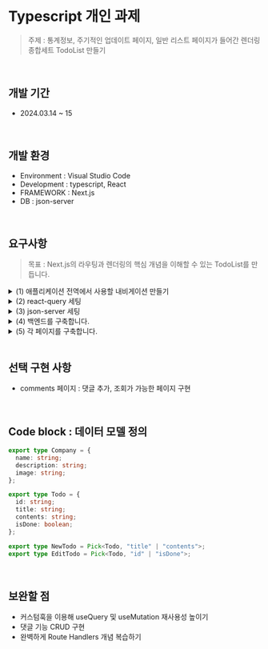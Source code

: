 # Typescript 개인 과제

> 주제 : 통계정보, 주기적인 업데이트 페이지, 일반 리스트 페이지가 들어간 렌더링 종합세트 TodoList 만들기

<br>

## 개발 기간

- 2024.03.14 ~ 15

<br>

## 개발 환경

- Environment : Visual Studio Code
- Development : typescript, React
- FRAMEWORK : Next.js
- DB : json-server

<br>

## 요구사항

> 목표 : Next.js의 라우팅과 렌더링의 핵심 개념을 이해할 수 있는 TodoList를 만듭니다.

<details>
<summary>(1) 애플리케이션 전역에서 사용할 내비게이션 만들기
</summary>

- 다음 페이지에 접근할 수 있는 내비게이션 바를 만듭니다.
- about, report, todos-csr, todos-ssr
- RootLayout에 삽입하여 모든 페이지에서 접근이 가능케합니다.
</details>

<details>
<summary>(2) react-query 세팅
</summary>

- QueryProvider를 이용하여 react-query를 세팅합니다.
</details>

<details>
<summary>(3) json-server 세팅
</summary>

- 데이터베이스 서버로 가정할 json-server를 생성합니다.
- DB : todos, companyInfo
</details>

<details>
<summary>(4) 백엔드를 구축합니다.
</summary>

- 두 파일을 만듭니다. (app > api > 1.company > route.ts / 2.todos > route.ts )
- (5)에서 제공할 페이지에 대한 백엔드 로직을 완성합니다. (GET, POST, PATCH, DELETE)
</details>

<details>
<summary>(5) 각 페이지를 구축합니다.
</summary>

- about 페이지 : companyInfo 정보를 불러와서 회사에 대한 소개를 구현하는 페이지 (SSG)
- report 페이지 : todos의 통계 정보를 구현하는 페이지, 매 10초마다 결과가 갱신 (ISR,revalidate,useRouter로 페이지 이동)
- todos CSR 페이지 : react query를 이용해 todoList의 목록을 만드는 페이지 (CSR, CRUD)
- todos SSR 페이지 : todoList의 목록을 나타내는 페이지 (SSR, Link 태그로 페이지 이동)
- **할일정보통계보러가기** 버튼이 존재 : CSR, SSR 페이지에만 존재, 버튼 클릭 시 report 페이지로 이동
</details>

<br>

## 선택 구현 사항

- comments 페이지 : 댓글 추가, 조회가 가능한 페이지 구현

<br>

## Code block : 데이터 모델 정의

```ts
export type Company = {
  name: string;
  description: string;
  image: string;
};
```

```ts
export type Todo = {
  id: string;
  title: string;
  contents: string;
  isDone: boolean;
};
```

```ts
export type NewTodo = Pick<Todo, "title" | "contents">;
export type EditTodo = Pick<Todo, "id" | "isDone">;
```

<br>

## 보완할 점

- 커스텀훅을 이용해 useQuery 및 useMutation 재사용성 높이기
- 댓글 기능 CRUD 구현
- 완벽하게 Route Handlers 개념 복습하기
